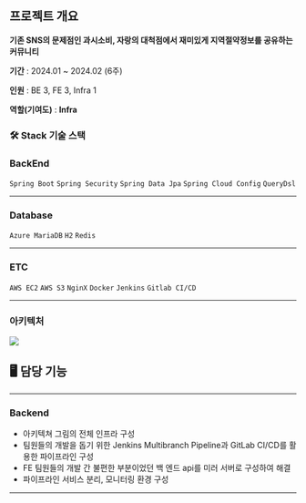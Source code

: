 ## 프로젝트 개요

**기존 SNS의 문제점인 과시소비, 자랑의 대척점에서 재미있게 지역절약정보를 공유하는 커뮤니티**

**기간** : 2024.01 ~ 2024.02 (6주)

**인원** : BE 3, FE 3, Infra 1

**역할(기여도)** : **Infra**

### 🛠️ Stack 기술 스택

### **BackEnd**

`Spring Boot`  `Spring Security`  `Spring Data Jpa` `Spring Cloud Config`  `QueryDsl`   

---

### **Database**

`Azure MariaDB` `H2` `Redis`

---

### **ETC**

`AWS EC2` `AWS S3` `NginX`  `Docker` `Jenkins` `Gitlab CI/CD`

---

### 아키텍처

![](https://velog.velcdn.com/images/kgh2120/post/89216e25-6868-4bef-9704-d7dccdbef58b/image.png)

## 🖥️ 담당 기능

---

### Backend

- 아키텍쳐 그림의 전체 인프라 구성
- 팀원들의 개발을 돕기 위한 Jenkins Multibranch Pipeline과 GitLab CI/CD를 활용한 파이프라인 구성
- FE 팀원들의 개발 간 불편한 부분이었던 백 엔드 api를 미러 서버로 구성하여 해결
- 파이프라인 서비스 분리, 모니터링 환경 구성


---
